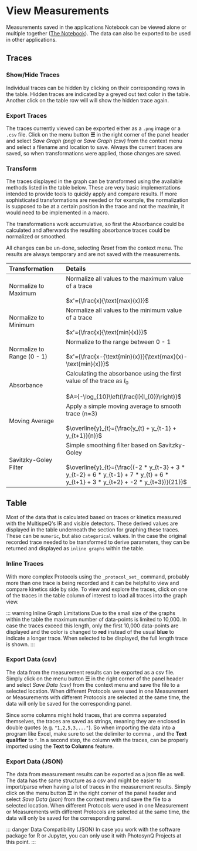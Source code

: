 # View Measurements

Measurements saved in the applications Notebook can be viewed alone or multiple together ([The Notebook](./notebook.md#view-measurements)). The data can also be exported to be used in other applications.

<!-- ![Viewing Measurements from the Notebook](./images/view-measurements.jpg) -->

## Traces

### Show/Hide Traces

Individual traces can be hidden by clicking on their corresponding rows in the table. Hidden traces are indicated by a greyed out text color in the table. Another click on the table row will will show the hidden trace again.

### Export Traces

The traces currently viewed can be exported either as a `.png` image or a `.csv` file. Click on the menu button **☰** in the right corner of the panel header and select *Save Graph (png)* or *Save Graph (csv)* from the context menu and select a filename and location to save. Always the current traces are saved, so when transformations were applied, those changes are saved.

### Transform

The traces displayed in the graph can be transformed using the available methods listed in the table below. These are very basic implementations intended to provide tools to quickly apply and compare results. If more sophisticated transformations are needed or for example, the normalization is supposed to be at a certain position in the trace and not the max/min, it would need to be implemented in a macro.

The transformations work accumulative, so first the Absorbance could be calculated and afterwards the resulting absorbance traces could be normalized or smoothed.

All changes can be un-done, selecting *Reset* from the context menu. The results are always temporary and are not saved with the measurements.

| Transformation             | Details                                                                                                                                                                                  |
| :------------------------- | :--------------------------------------------------------------------------------------------------------------------------------------------------------------------------------------- |
| Normalize to Maximum       | Normalize all values to the maximum value of a trace<br><br>$x'={\frac{x}{\text{max}(x)}}$                                                                                               |
| Normalize to Minimum       | Normalize all values to the minimum value of a trace<br><br>$x'={\frac{x}{\text{min}(x)}}$                                                                                               |
| Normalize to Range (0 - 1) | Normalize to the range between 0 - 1<br><br>$x'={\frac{x-{\text{min}(x)}}{\text{max}(x)-\text{min}(x)}}$                                                                                 |
| Absorbance                 | Calculating the absorbance using the first value of the trace as $I_{0}$<br><br>$A={-\log_{10}\left(\frac{I}{I_{0}}\right)}$                                                             |
| Moving Average             | Apply a simple moving average to smooth trace (n=3)<br><br>$\overline{y}_{t}={\frac{y_{t} + y_{t-1} + y_{t+1}}{n}}$                                                                      |
| Savitzky-Goley Filter      | Simple smoothing filter based on Savitzky-Goley<br><br>$\overline{y}_{t}={\frac{(-2 * y_{t-3} + 3 * y_{t-2} + 6 * y_{t-1} + 7 * y_{t} + 6 * y_{t+1} + 3 * y_{t+2} + -2 * y_{t+3})}{21}}$ |

## Table

Most of the data that is calculated based on traces or kinetics measured with the MultispeQ's IR and visible detectors. These derived values are displayed in the table underneath the section for graphing these traces. These can be `numeric`, but also `categorical` values. In the case the original recorded trace needed to be transformed to derive parameters, they can be returned and displayed as `inline graphs` within the table.

### Inline Traces

With more complex Protocols using the `_protocol_set_` command, probably more than one trace is being recorded and it can be helpful to view and compare kinetics side by side. To view and explore the traces, click on one of the traces in the table column of interest to load all traces into the graph view.

::: warning Inline Graph Limitations
Due to the small size of the graphs within the table the maximum number of data-points is limited to 10,000. In case the traces exceed this length, only the first 10,000 data-points are displayed and the color is changed to **red** instead of the usual **blue** to indicate a longer trace. When selected to be displayed, the full length trace is shown.
:::

### Export Data (csv)

The data from the measurement results can be exported as a csv file. Simply click on the menu button **☰** in the right corner of the panel header and select *Save Data (csv)* from the context menu and save the file to a selected location. When different Protocols were used in one Measurement or Measurements with different Protocols are selected at the same time, the data will only be saved for the corresponding panel.

Since some columns might hold traces, that are comma separated themselves, the traces are saved as strings, meaning they are enclosed in double quotes (e.g. `"1,2,5,3,..."`). So when importing the data into a program like Excel, make sure to set the delimiter to comma `,` and the **Text qualifier** to `"`. In a second step, the column with the traces, can be properly imported using the **Text to Columns** feature.

### Export Data (JSON)

The data from measurement results can be exported as a json file as well. The data has the same structure as a csv and might be easier to import/parse when having a lot of traces in the measurement results. Simply click on the menu button **☰** in the right corner of the panel header and select *Save Data (json)* from the context menu and save the file to a selected location. When different Protocols were used in one Measurement or Measurements with different Protocols are selected at the same time, the data will only be saved for the corresponding panel.

::: danger Data Compatibility (JSON)
In case you work with the software package for R or Jupyter, you can only use it with PhotosynQ Projects at this point.
:::
